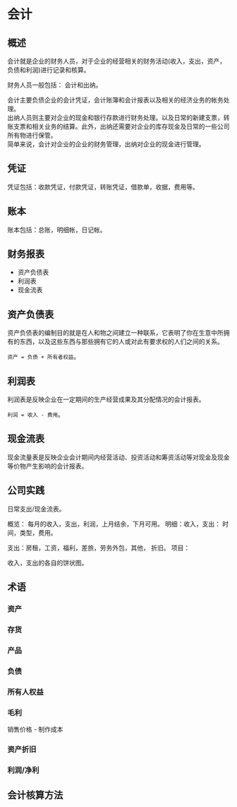 # 会计
## 概述
会计就是企业的财务人员，对于企业的经营相关的财务活动(收入，支出，资产，负债和利润)进行记录和核算。

财务人员一般包括： 会计和出纳。

会计主要负债企业的会计凭证，会计账簿和会计报表以及相关的经济业务的帐务处理。  
出纳人员则主要对企业的现金和银行存款进行财务处理。以及日常的新建支票，转账支票和相关业务的结算。此外，出纳还需要对企业的库存现金及日常的一些公司所有物进行保管。  
简单来说，会计对企业的企业的财务管理，出纳对企业的现金进行管理。

## 凭证
凭证包括：收款凭证，付款凭证，转账凭证，借款单，收据，费用等。

## 账本
账本包括：总账，明细帐，日记帐。

## 财务报表
* 资产负债表
* 利润表
* 现金流表

## 资产负债表
资产负债表的编制目的就是在人和物之间建立一种联系，它表明了你在生意中所拥有的东西，以及这些东西与那些拥有它的人或对此有要求权的人们之间的关系。

`资产 = 负债 + 所有者权益`。

## 利润表
利润表是反映企业在一定期间的生产经营成果及其分配情况的会计报表。

`利润 = 收入 - 费用`。

## 现金流表
现金流量表是反映企业会计期间内经营活动、投资活动和筹资活动等对现金及现金等价物产生影响的会计报表。




## 公司实践
日常支出/现金流表。  

概览： 每月的收入，支出，利润，上月结余，下月可用。
明细：收入，支出： 时间，类型，费用。

支出：房租，工资，福利，差旅，劳务外包，其他， 折旧。
项目：

收入，支出的各自的饼状图。

## 术语
### 资产

### 存货

### 产品

### 负债

### 所有人权益

### 毛利
销售价格 - 制作成本

### 资产折旧

### 利润/净利

## 会计核算方法